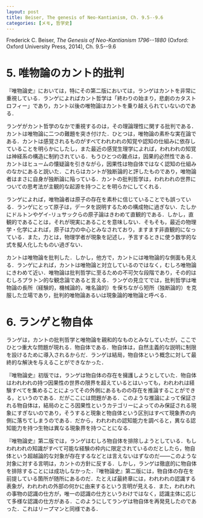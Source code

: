 ```yaml
---
layout: post
title: Beiser, The genesis of Neo-Kantianism, Ch. 9.5--9.6
categories: [メモ, 哲学史]
---
```


Frederick C. Beiser, _The Genesis of Neo-Kantianism 1796--1880_ (Oxford: Oxford University Press, 2014), Ch. 9.5--9.6

# 5. 唯物論のカント的批判

『唯物論史』においては，特にその第二版においては，ランゲはカントを非常に重視している．ランゲによればカント哲学は「終わりの始まり，悲劇のカタストロフィー」であり，カント以後の唯物論はカントを乗り越えられていないのである．

ランゲがカント哲学のなかで重視するのは，その理論理性に関する批判である．カントは唯物論に二つの難題を突き付けた．ひとつは，唯物論の素朴な実在論である．カントは感覚されるものがすべてわれわれの知覚や認知の仕組みに依存していることを明らかにしたし，また最近の感覚生理学によれば，われわれの知覚は神経系の構造に制約されている．もうひとつの難点は，因果的必然性である．カントはヒュームの懐疑論を引きながら，因果性は物自体ではなく認知の仕組みのなかにあると説いた．これらはカントが独断論的と評したものであり，唯物論者はまさに自身が独断論に陥っている．カントの批判哲学は，われわれの世界についての思考法が主観的な起源を持つことを明らかにしてくれる．

ランゲによれば，唯物論者は原子の存在を素朴に信じていることでも誤っている．ランゲにとって原子は，データを説明するための構成物に過ぎない．たしかにドルトンやゲイ-リュサックらの原子論はきわめて直観的である．しかし，直観的であることは，それが現実にあることを意味しない．そもそも，最近の物理学・化学によれば，原子は力の中心とみなされており，ますます非直観的になっている．また，力とは，物理学者が現象を記述し，予言するときに使う数学的な式を擬人化したものい過ぎない．

カントは唯物論を批判した．しかし，他方で，カントには唯物論的な側面も見える．ランゲによれば，カントは唯物論と対立しているのではなく，むしろ唯物論にきわめて近い．唯物論は批判哲学に至るための不可欠な段階であり，その的はむしろプラトン的な観念論であると言える．ランゲの見立てでは，批判哲学は唯物論の長所（経験的，機械論的，唯名論的）を保ちながら短所（独断論的）を克服した立場であり，批判的唯物論あるいは現象論的唯物論と呼べる．

# 6. ランゲと物自体

ランゲは，カントの批判哲学と唯物論を親和的なものとみなしていたが，ここでひとつ重大な問題が現れる．物自体である．物自体は，自然主義的な説明に制限を設けるために導入されるからだ．ランゲは結局，物自体という概念に対して最終的な解決を与えることができなかった．

『唯物論史』初版では，ランゲは物自体の存在を擁護しようとしていた．物自体はわれわれの持つ因果性の世界の限界を超えているとはいっても，われわれは経験すべてを集めることによってその外側にあるものの存在を推論することができる，というのである．だがここには問題がある．このような推論によって保証される物自体は，結局のところ因果性というカテゴリーによってのみ保証される現象にすぎないのであり，そうすると現象と物自体という区別はすべて現象界の内側に落ちてしまうのである．だから，われわれの認知能力を調べると，異なる認知能力を持つ生物は異なる現象界を持つことになる．

『唯物論史』第二版では，ランゲはむしろ物自体を排除しようとしている．もしわれわれの知識がすべて可能な経験の枠内に限定されているのだとしたら，物自体という超越論的な対象が存在するなどとは言えないはずなのだ——このような対象に対する言明は，カントの方針に反する．しかし，ランゲは徹底的に物自体を排除することには成功しなかった．『唯物論史』第二版には，物自体の存在を前提している箇所が随所にあるのだ．たとえば最終章には，われわれの認識する表象が，われわれの外部の何かに由来するという言明が見える．また，われわれの事物の認識の仕方が，唯一の認識の仕方というわけではなく，認識主体に応じて多様な認識の仕方がある．このようにしてランゲは物自体を再発見したのであった．これはリープマンと同様である．
